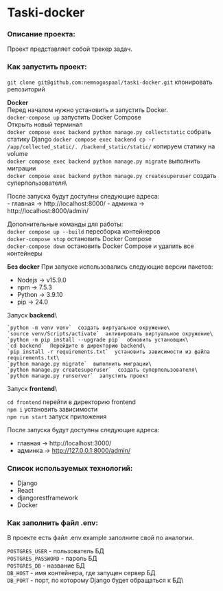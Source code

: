 # Taski-docker

### Описание проекта:
Проект представляет собой трекер задач.



### Как запустить проект:
`git clone git@github.com:nemnogospaal/taski-docker.git`  клонировать репозиторий

**Docker**\
    Перед началом нужно установить и запустить Docker.\
    `docker-compose up`  запустить Docker Compose\
    Открыть новый терминал\
    `docker compose exec backend python manage.py collectstatic`  cобрать статику Django
    `docker compose exec backend cp -r /app/collected_static/. /backend_static/static/`  копируем статику на volume\
    `docker compose exec backend python manage.py migrate`  выполнить миграции\
    `docker compose exec backend python manage.py createsuperuser` создать суперпользователя\

После запуска будут доступны следующие адреса:\
    - главная -> http://localhost:8000/
    - админка -> http://localhost:8000/admin/

Дополнительные команды для работы:\
    `docker compose up --build`  пересборка контейнеров\
    `docker-compose stop`  остановить Docker Compose\
    `docker-compose down`  остановить Docker Compose и удалить все контейнеры

**Без docker**
При запуске использовались следующие версии пакетов:
- Nodejs -> v15.9.0
- npm -> 7.5.3
- Python -> 3.9.10
- pip -> 24.0

Запуск **backend**\

    `python -m venv venv`  создать виртуальное окружение\
    `source venv/Scripts/activate`  активировать виртуальное окружение\
    `python -m pip install --upgrade pip`  обновить установщик\
    `cd backend`  Перейдите в директорию backend\
    `pip install -r requirements.txt`  установить зависимости из файла requirements.txt\
    `python manage.py migrate`  выполнить миграции\
    `python manage.py createsuperuser`  создать суперпользователя\
    `python manage.py runserver`  запустить проект

Запуск **frontend**\

`cd frontend`  перейти в директорию frontend\
`npm i`  установить зависимости\
`npm run start`  запуск приложения

После запуска будут доступны следующие адреса:
- главная -> http://localhost:3000/
- админка -> http://127.0.0.1:8000/admin/

### Cписок используемых технологий:

- Django
- React
- djangorestframework
- Docker

### Как заполнить файл .env:
В проекте есть файл .env.example заполните свой по аналогии.

`POSTGRES_USER` - пользователь БД\
`POSTGRES_PASSWORD` - пароль БД\
`POSTGRES_DB` - название БД\
`DB_HOST` - имя контейнера, где запущен сервер БД\
`DB_PORT` - порт, по которому Django будет обращаться к БД\
